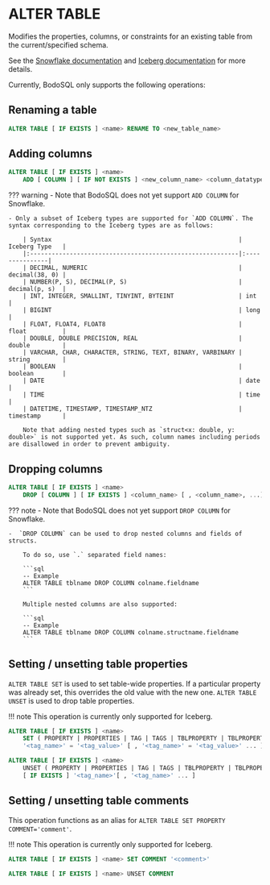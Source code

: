 # ALTER TABLE

Modifies the properties, columns, or constraints for an existing table from the current/specified schema.

See the [Snowflake documentation](https://docs.snowflake.com/en/sql-reference/sql/alter-table) and [Iceberg documentation](https://iceberg.apache.org/docs/nightly/spark-ddl/#alter-table) for more details.

Currently, BodoSQL only supports the following operations:

## Renaming a table
```sql
ALTER TABLE [ IF EXISTS ] <name> RENAME TO <new_table_name>
```

## Adding columns

```sql
ALTER TABLE [ IF EXISTS ] <name> 
    ADD [ COLUMN ] [ IF NOT EXISTS ] <new_column_name> <column_datatype>
```

??? warning
    - Note that BodoSQL does not yet support `ADD COLUMN` for Snowflake.

    - Only a subset of Iceberg types are supported for `ADD COLUMN`. The syntax corresponding to the Iceberg types are as follows:

        | Syntax                                                    | Iceberg Type   |
        |:----------------------------------------------------------|:---------------|
        | DECIMAL, NUMERIC                                          | decimal(38, 0) |
        | NUMBER(P, S), DECIMAL(P, S)                               | decimal(p, s)  | 
        | INT, INTEGER, SMALLINT, TINYINT, BYTEINT                  | int            |
        | BIGINT                                                    | long           |
        | FLOAT, FLOAT4, FLOAT8                                     | float          |
        | DOUBLE, DOUBLE PRECISION, REAL                            | double         |
        | VARCHAR, CHAR, CHARACTER, STRING, TEXT, BINARY, VARBINARY | string         |
        | BOOLEAN                                                   | boolean        |
        | DATE                                                      | date           |
        | TIME                                                      | time           |
        | DATETIME, TIMESTAMP, TIMESTAMP_NTZ                        | timestamp      |

        Note that adding nested types such as `struct<x: double, y: double>` is not supported yet. As such, column names including periods are disallowed in order to prevent ambiguity.

## Dropping columns
```sql
ALTER TABLE [ IF EXISTS ] <name> 
    DROP [ COLUMN ] [ IF EXISTS ] <column_name> [ , <column_name>, ...]
```

??? note
    -  Note that BodoSQL does not yet support `DROP COLUMN` for Snowflake.

    -  `DROP COLUMN` can be used to drop nested columns and fields of structs.
    
        To do so, use `.` separated field names:

        ```sql
        -- Example
        ALTER TABLE tblname DROP COLUMN colname.fieldname
        ```

        Multiple nested columns are also supported:
        
        ```sql
        -- Example
        ALTER TABLE tblname DROP COLUMN colname.structname.fieldname
        ```



## Setting / unsetting table properties


`ALTER TABLE SET` is used to set table-wide properties. If a particular property was already set, this overrides the old value with the new one.
`ALTER TABLE UNSET` is used to drop table properties.

!!! note
    This operation is currently only supported for Iceberg.


```sql
ALTER TABLE [ IF EXISTS ] <name> 
    SET ( PROPERTY | PROPERTIES | TAG | TAGS | TBLPROPERTY | TBLPROPERTIES ) 
    '<tag_name>' = '<tag_value>' [ , '<tag_name>' = '<tag_value>' ... ]
```

```sql
ALTER TABLE [ IF EXISTS ] <name> 
    UNSET ( PROPERTY | PROPERTIES | TAG | TAGS | TBLPROPERTY | TBLPROPERTIES ) 
    [ IF EXISTS ] '<tag_name>'[ , '<tag_name>' ... ]
```

## Setting / unsetting table comments

This operation functions as an alias for `ALTER TABLE SET PROPERTY COMMENT='comment'`.

!!! note
    This operation is currently only supported for Iceberg.

```sql
ALTER TABLE [ IF EXISTS ] <name> SET COMMENT '<comment>'
```

```sql
ALTER TABLE [ IF EXISTS ] <name> UNSET COMMENT
```